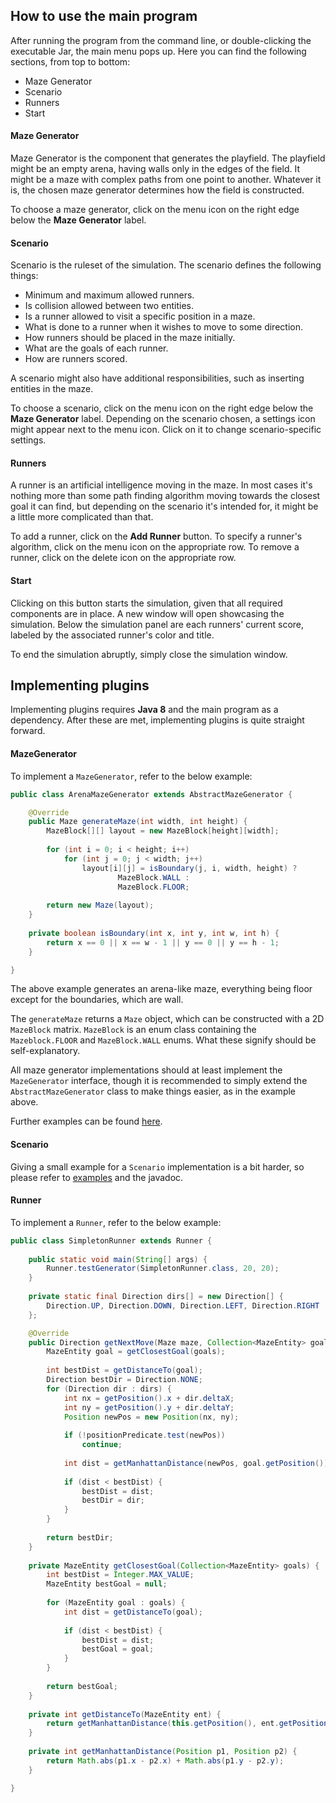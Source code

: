 ## How to use the main program

After running the program from the command line, or double-clicking the executable Jar, the main menu pops up. Here you can find the following sections, from top to bottom:

- Maze Generator
- Scenario
- Runners
- Start
 
#### Maze Generator

Maze Generator is the component that generates the playfield. The playfield might be an empty arena, having walls only in the edges of the field. It might be a maze with complex paths from one point to another. Whatever it is, the chosen maze generator determines how the field is constructed.

To choose a maze generator, click on the menu icon on the right edge below the **Maze Generator** label.

#### Scenario

Scenario is the ruleset of the simulation. The scenario defines the following things:

- Minimum and maximum allowed runners.
- Is collision allowed between two entities.
- Is a runner allowed to visit a specific position in a maze.
- What is done to a runner when it wishes to move to some direction.
- How runners should be placed in the maze initially.
- What are the goals of each runner.
- How are runners scored.
 
A scenario might also have additional responsibilities, such as inserting entities in the maze.

To choose a scenario, click on the menu icon on the right edge below the **Maze Generator** label. Depending on the scenario chosen, a settings icon might appear next to the menu icon. Click on it to change scenario-specific settings.

#### Runners

A runner is an artificial intelligence moving in the maze. In most cases it's nothing more than some path finding algorithm moving towards the closest goal it can find, but depending on the scenario it's intended for, it might be a little more complicated than that.

To add a runner, click on the **Add Runner** button. To specify a runner's algorithm, click on the menu icon on the appropriate row. To remove a runner, click on the delete icon on the appropriate row.

#### Start

Clicking on this button starts the simulation, given that all required components are in place. A new window will open showcasing the simulation. Below the simulation panel are each runners' current score, labeled by the associated runner's color and title.

To end the simulation abruptly, simply close the simulation window.

## Implementing plugins

Implementing plugins requires **Java 8** and the main program as a dependency. After these are met, implementing plugins is quite straight forward.

#### MazeGenerator

To implement a `MazeGenerator`, refer to the below example:

```java
public class ArenaMazeGenerator extends AbstractMazeGenerator {

    @Override
    public Maze generateMaze(int width, int height) {
        MazeBlock[][] layout = new MazeBlock[height][width];
        
        for (int i = 0; i < height; i++)
            for (int j = 0; j < width; j++)
                layout[i][j] = isBoundary(j, i, width, height) ?
                        MazeBlock.WALL :
                        MazeBlock.FLOOR;
        
        return new Maze(layout);
    }
    
    private boolean isBoundary(int x, int y, int w, int h) {
        return x == 0 || x == w - 1 || y == 0 || y == h - 1;
    }

}
```

The above example generates an arena-like maze, everything being floor except for the boundaries, which are wall.

The `generateMaze` returns a `Maze` object, which can be constructed with a 2D `MazeBlock` matrix. `MazeBlock` is an enum class containing the `Mazeblock.FLOOR` and `MazeBlock.WALL` enums. What these signify should be self-explanatory.

All maze generator implementations should at least implement the `MazeGenerator` interface, though it is recommended to simply extend the `AbstractMazeGenerator` class to make things easier, as in the example above.

Further examples can be found [here](../plugins).

#### Scenario

Giving a small example for a `Scenario` implementation is a bit harder, so please refer to [examples](../plugins) and the javadoc.

#### Runner

To implement a `Runner`, refer to the below example:

```Java
public class SimpletonRunner extends Runner {
    
    public static void main(String[] args) {
        Runner.testGenerator(SimpletonRunner.class, 20, 20);
    }
    
    private static final Direction dirs[] = new Direction[] {
        Direction.UP, Direction.DOWN, Direction.LEFT, Direction.RIGHT
    };

    @Override
    public Direction getNextMove(Maze maze, Collection<MazeEntity> goals, Predicate<Position> positionPredicate) {
        MazeEntity goal = getClosestGoal(goals);
        
        int bestDist = getDistanceTo(goal);
        Direction bestDir = Direction.NONE;
        for (Direction dir : dirs) {
            int nx = getPosition().x + dir.deltaX;
            int ny = getPosition().y + dir.deltaY;
            Position newPos = new Position(nx, ny);
            
            if (!positionPredicate.test(newPos))
                continue;
            
            int dist = getManhattanDistance(newPos, goal.getPosition());
            
            if (dist < bestDist) {
                bestDist = dist;
                bestDir = dir;
            }
        }
        
        return bestDir;
    }
    
    private MazeEntity getClosestGoal(Collection<MazeEntity> goals) {
        int bestDist = Integer.MAX_VALUE;
        MazeEntity bestGoal = null;
        
        for (MazeEntity goal : goals) {
            int dist = getDistanceTo(goal);      
            
            if (dist < bestDist) {
                bestDist = dist;
                bestGoal = goal;
            }
        }
        
        return bestGoal;
    }
    
    private int getDistanceTo(MazeEntity ent) {
        return getManhattanDistance(this.getPosition(), ent.getPosition());
    }
    
    private int getManhattanDistance(Position p1, Position p2) {
        return Math.abs(p1.x - p2.x) + Math.abs(p1.y - p2.y);
    }

}
```
